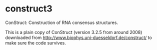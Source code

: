 # construct3
ConStruct: Construction of RNA consensus structures.

This is a plain copy of ConStruct (version 3.2.5 from around 2008)
downloaded from http://www.biophys.uni-duesseldorf.de/construct/ to
make sure the code survives.
